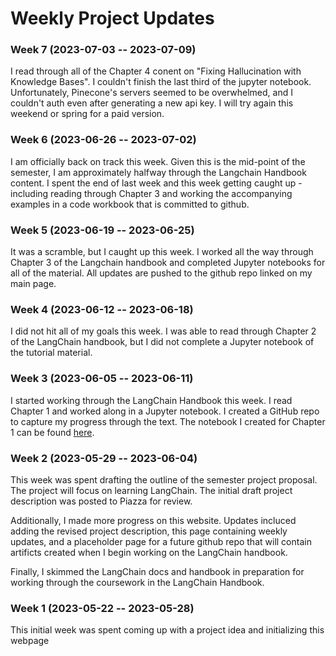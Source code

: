 # Weekly Project Updates

### Week 7 (2023-07-03 -- 2023-07-09)
I read through all of the Chapter 4 conent on "Fixing Hallucination with Knowledge Bases". I couldn't finish the last third of the jupyter notebook. Unfortunately, Pinecone's servers seemed to be overwhelmed, and I couldn't auth even after generating a new api key. I will try again this weekend or spring for a paid version.

### Week 6 (2023-06-26 -- 2023-07-02)
I am officially back on track this week. Given this is the mid-point of the semester, I am approximately halfway through the Langchain Handbook content. I spent the end of last week and this week getting caught up - including reading through Chapter 3 and working the accompanying examples in a code workbook that is committed to github.

### Week 5 (2023-06-19 -- 2023-06-25)
It was a scramble, but I caught up this week. I worked all the way through Chapter 3 of the Langchain handbook and completed Jupyter notebooks for all of the material. All updates are pushed to the github repo linked on my main page.

### Week 4 (2023-06-12 -- 2023-06-18)
I did not hit all of my goals this week. I was able to read through Chapter 2 of the LangChain handbook, but I did not complete a Jupyter notebook of the tutorial material.

### Week 3 (2023-06-05 -- 2023-06-11)
I started working through the LangChain Handbook this week. I read Chapter 1 and worked along in a Jupyter notebook. I created a GitHub repo to capture my progress through the text. The notebook I created for Chapter 1 can be found [here](https://github.com/ewhanley/langchain_handbook/blob/main/chapter_1.ipynb).


### Week 2 (2023-05-29 -- 2023-06-04)
This week was spent drafting the outline of the semester project proposal. The project will focus on learning LangChain. The initial draft project description was posted to Piazza for review.

Additionally, I made more progress on this website. Updates incluced adding the revised project description, this page containing weekly updates, and a placeholder page for a future github repo that will contain artificts created when I begin working on the LangChain handbook.

Finally, I skimmed the LangChain docs and handbook in preparation for working through the coursework in the LangChain Handbook.

### Week 1 (2023-05-22 -- 2023-05-28)
This initial week was spent coming up with a project idea and initializing this webpage

